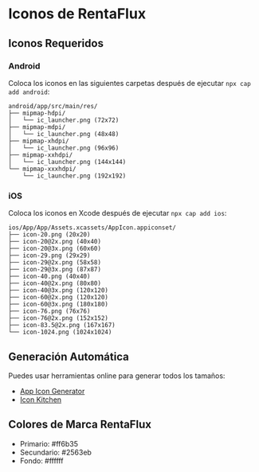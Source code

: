 # Iconos de RentaFlux

## Iconos Requeridos

### Android
Coloca los iconos en las siguientes carpetas después de ejecutar `npx cap add android`:

```
android/app/src/main/res/
├── mipmap-hdpi/
│   └── ic_launcher.png (72x72)
├── mipmap-mdpi/
│   └── ic_launcher.png (48x48)
├── mipmap-xhdpi/
│   └── ic_launcher.png (96x96)
├── mipmap-xxhdpi/
│   └── ic_launcher.png (144x144)
└── mipmap-xxxhdpi/
    └── ic_launcher.png (192x192)
```

### iOS
Coloca los iconos en Xcode después de ejecutar `npx cap add ios`:

```
ios/App/App/Assets.xcassets/AppIcon.appiconset/
├── icon-20.png (20x20)
├── icon-20@2x.png (40x40)
├── icon-20@3x.png (60x60)
├── icon-29.png (29x29)
├── icon-29@2x.png (58x58)
├── icon-29@3x.png (87x87)
├── icon-40.png (40x40)
├── icon-40@2x.png (80x80)
├── icon-40@3x.png (120x120)
├── icon-60@2x.png (120x120)
├── icon-60@3x.png (180x180)
├── icon-76.png (76x76)
├── icon-76@2x.png (152x152)
├── icon-83.5@2x.png (167x167)
└── icon-1024.png (1024x1024)
```

## Generación Automática

Puedes usar herramientas online para generar todos los tamaños:
- [App Icon Generator](https://appicon.co/)
- [Icon Kitchen](https://icon.kitchen/)

## Colores de Marca RentaFlux

- Primario: #ff6b35
- Secundario: #2563eb
- Fondo: #ffffff
